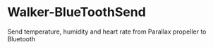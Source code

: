 Walker-BlueToothSend
====================

Send temperature, humidity and heart rate from Parallax propeller to Bluetooth

